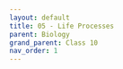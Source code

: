 ```yaml
---
layout: default
title: 05 - Life Processes
parent: Biology
grand_parent: Class 10
nav_order: 1
---
```

